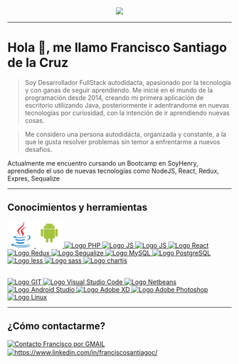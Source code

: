 <center><img src="https://bibliotecaduitama.files.wordpress.com/2015/03/gif1.gif" width="70%"></center>
<hr>
<h1>Hola 👋, me llamo Francisco Santiago de la Cruz</h1>

>Soy Desarrollador FullStack autodidacta, apasionado por la tecnología y con ganas de seguir aprendiendo. Me inicié en el mundo de la programación desde 2014, creando mi primera aplicación de escritorio utilizando Java, posteriormente ir adentrandome en nuevas tecnologías por curiosidad, con la intención de ir aprendiendo nuevas cosas.

>Me considero una persona autodidácta, organizada y constante, a la que le gusta resolver problemas sin temor a enfrentarme a nuevos desafios.

Actualmente me encuentro cursando un Bootcamp en SoyHenry, aprendiendo el uso de nuevas tecnologías como NodeJS, React, Redux, Expres, Sequalize

<hr>
<h2>Conocimientos y herramientas</h2>
<a href="https://www.java.com" target="_blank"> <img src="https://raw.githubusercontent.com/devicons/devicon/master/icons/java/java-original.svg" alt="Logo Java" width ="60px" height="60px"/> </a> <a href="https://developer.android.com" target="_blank"> <img src ="https://raw.githubusercontent.com/devicons/devicon/master/icons/android/android-original-wordmark.svg" alt ="Logo android" width ="60px" height ="60px"/> </a><a href="https://www.php.net" target="_blank"> <img src="https://cdn-icons-png.flaticon.com/512/919/919830.png" alt="Logo PHP" width ="60px" height="60px"/> </a><a href="https://www.javascript.com" target="_blank"> <img src="https://img.icons8.com/color/48/000000/javascript--v1.png" alt="Logo JS" width ="60px" height="60px"/> </a><a href="https://nodejs.org/es/" target="_blank"> <img src="https://img.icons8.com/color/48/000000/nodejs.png" alt="Logo JS" width ="60px" height="60px"/> </a> <a href="https://es.reactjs.org" target="_blank"> <img src="https://img.icons8.com/office/480/000000/react.png" alt="Logo React" width ="60px" height="60px"/> </a><a href="https://es.redux.js.org" target="_blank"> <img src="https://img.icons8.com/color/480/000000/redux.png" alt="Logo Redux" width ="60px" height="60px"/> </a><a href="https://sequelize.org" target="_blank"> <img src="https://sequelize.org/master/manual/asset/logo.png" alt="Logo Sequalize" width ="60px" height="60px"/> </a> <a href="https://www.mysql.com" target="_blank"> <img src="https://1000marcas.net/wp-content/uploads/2020/11/MySQL-logo.png" alt="Logo MySQL" width ="90px" height="45px"/> </a> <a href="https://www.postgresql.org" target="_blank"> <img src="https://www.postgresql.org/media/img/about/press/elephant.png" alt="Logo PostgreSQL" width ="90px" height="60px"/> </a><a href="https://lesscss.org" target="_blank"> <img src = "https://lesscss.org/public/img/less_logo.png" alt ="Logo less" width ="80" height ="50"/> </a><a href="https://sass-lang.com" target="_blank"> <img src = "https://raw.githubusercontent.com/devicons/devicon /master/icons/sass/sass-original.svg " alt ="Logo sass" width ="80" height ="60"/> </a><a href ="https://www.chartjs.org"target = "_blank"> <img src = "https://www.chartjs.org/img/chartjs-logo.svg" alt ="Logo chartjs" width = "60" height = "60" /></a> </p>
<br>
<a href="https://git-scm.com" target="_blank"> <img src="https://img.icons8.com/color/480/000000/git.png" alt="Logo GIT" width ="60px" height="60px"/> </a><a href="https://code.visualstudio.com" target="_blank"> <img src="https://upload.wikimedia.org/wikipedia/commons/thumb/9/9a/Visual_Studio_Code_1.35_icon.svg/2048px-Visual_Studio_Code_1.35_icon.svg.png" alt="Logo Visual Studio Code" width ="60px" height="60px"/> </a> <a href="https://netbeans.apache.org/download/index.html" target="_blank"> <img src="https://upload.wikimedia.org/wikipedia/commons/thumb/9/98/Apache_NetBeans_Logo.svg/1776px-Apache_NetBeans_Logo.svg.png" alt="Logo Netbeans" width ="60px" height="60px"/> </a><a href="https://developer.android.com/studio" target="_blank"> <img src="https://okhosting.com/resources/uploads/2016/05/Android-Studio-1024x557@2x.png" alt="Logo Android Studio" width ="90px" height="60px"/> </a> <a href="https://www.adobe.com/mx/products/xd.html" target="_blank"> <img src="https://upload.wikimedia.org/wikipedia/commons/thumb/c/c2/Adobe_XD_CC_icon.svg/2101px-Adobe_XD_CC_icon.svg.png" alt="Logo Adobe XD" width ="60px" height="60px"/> </a> <a href="https://www.adobe.com/mx/products/photoshop.html" target="_blank"> <img src="https://upload.wikimedia.org/wikipedia/commons/thumb/a/af/Adobe_Photoshop_CC_icon.svg/1200px-Adobe_Photoshop_CC_icon.svg.png" alt="Logo Adobe Photoshop" width ="60px" height="60px"/> </a> <a href="https://www.linux.org" target="_blank"> <img src="https://www.muycanal.com/wp-content/uploads/2014/03/PCLinux.jpg" alt="Logo Linux" width ="90px" height="60px"/> </a>
 
<hr>

## ¿Cómo contactarme?
<a href="mailto:fcosantiagoc@gmail.com" target="_blank" style="display: inline-blok; margin-right:20px"> <img align = "center" src ="https://cdn.worldvectorlogo.com/logos/gmail-icon-2.svg" alt ="Contacto Francisco por GMAIL" height ="30" width ="40"/> </a><a href="https://www.linkedin.com/in/franciscosantiagoc/" target="_blank"> <img align ="center" src="https://raw.githubusercontent.com/rahuldkjain/github-profile-readme-generator/master/src/images/icons/Social/linked-in-alt.svg" alt ="https://www.linkedin.com/in/franciscosantiagoc/" height ="30" width ="40"/> </a>
  
